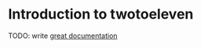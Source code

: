 # Introduction to twotoeleven

TODO: write [great documentation](http://jacobian.org/writing/great-documentation/what-to-write/)
